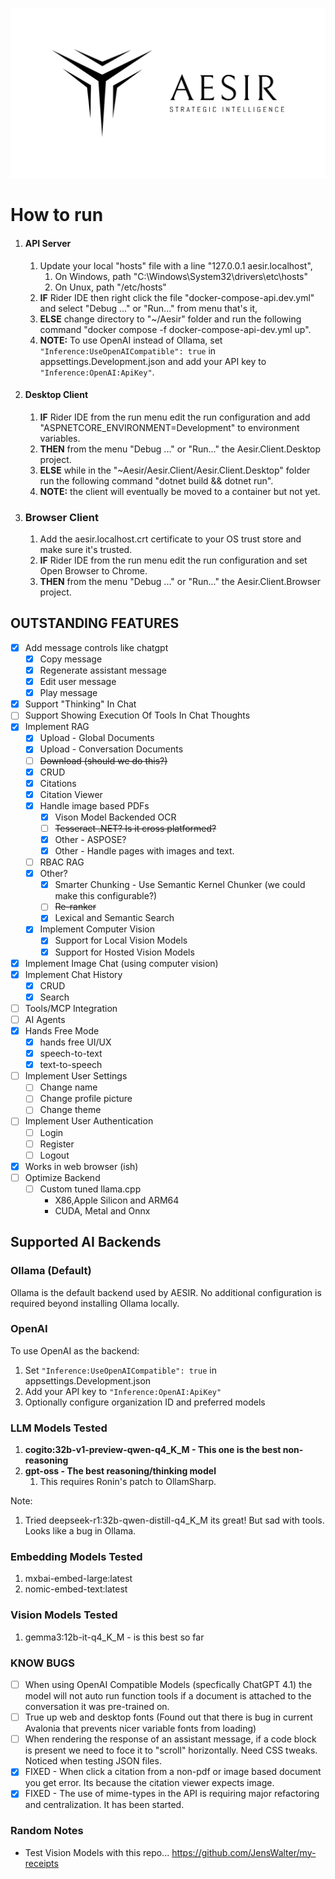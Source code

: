 ![AESIR](Transparent%20Logo.png)
# How to run
  
1. #### API Server
   1. Update your local "hosts" file with a line "127.0.0.1 aesir.localhost",
      1. On Windows, path "C:\Windows\System32\drivers\etc\hosts"
      2. On Unux, path "/etc/hosts"
   2. **IF** Rider IDE then right click the file "docker-compose-api.dev.yml" and select "Debug ..." or "Run..." from menu that's it,
   3. **ELSE** change directory to "~/Aesir" folder and run the following command "docker compose -f docker-compose-api-dev.yml up".
   4. **NOTE:** To use OpenAI instead of Ollama, set `"Inference:UseOpenAICompatible": true` in appsettings.Development.json and add your API key to `"Inference:OpenAI:ApiKey"`.
2. #### Desktop Client
   1. **IF** Rider IDE from the run menu edit the run configuration and add "ASPNETCORE_ENVIRONMENT=Development" to environment variables.
   2. **THEN** from the menu "Debug ..." or "Run..." the Aesir.Client.Desktop project.
   3. **ELSE** while in the "~Aesir/Aesir.Client/Aesir.Client.Desktop" folder run the following command "dotnet build && dotnet run".
   4. **NOTE:** the client will eventually be moved to a container but not yet.
3. ### Browser Client
   1. Add the aesir.localhost.crt certificate to your OS trust store and make sure it's trusted.
   2. **IF** Rider IDE from the run menu edit the run configuration and set Open Browser to Chrome.
   3. **THEN** from the menu "Debug ..." or "Run..." the Aesir.Client.Browser project.

## OUTSTANDING FEATURES

- [X] Add message controls like chatgpt
  - [x] Copy message
  - [X] Regenerate assistant message
  - [X] Edit user message
  - [X] Play message
- [X] Support "Thinking" In Chat
- [ ] Support Showing Execution Of Tools In Chat Thoughts
- [X] Implement RAG
  - [x] Upload - Global Documents
  - [x] Upload - Conversation Documents
  - [ ] ~~Download (should we do this?)~~
  - [x] CRUD
  - [X] Citations
  - [X] Citation Viewer
  - [X] Handle image based PDFs
    - [X] Vison Model Backended OCR
    - [ ] ~~Tesseract .NET? Is it cross platformed?~~
    - [X] Other - ASPOSE?
    - [X] Other - Handle pages with images and text.
  - [ ] RBAC RAG
  - [X] Other?
    - [X] Smarter Chunking - Use Semantic Kernel Chunker (we could make this configurable?)
    - [ ] ~~Re-ranker~~
    - [X] Lexical and Semantic Search
  - [X] Implement Computer Vision
    - [X] Support for Local Vision Models
    - [X] Support for Hosted Vision Models
- [X] Implement Image Chat (using computer vision)
- [x] Implement Chat History
  - [x] CRUD
  - [x] Search
- [ ] Tools/MCP Integration
- [ ] AI Agents
- [X] Hands Free Mode
  - [X] hands free UI/UX
  - [X] speech-to-text
  - [X] text-to-speech
- [ ] Implement User Settings
  - [ ] Change name
  - [ ] Change profile picture
  - [ ] Change theme
- [ ] Implement User Authentication
  - [ ] Login
  - [ ] Register
  - [ ] Logout
- [X] Works in web browser (ish)
- [ ] Optimize Backend
  - [ ] Custom tuned llama.cpp 
    - X86,Apple Silicon and ARM64
    - CUDA, Metal and Onnx
## Supported AI Backends

### Ollama (Default)
Ollama is the default backend used by AESIR. No additional configuration is required beyond installing Ollama locally.

### OpenAI
To use OpenAI as the backend:
1. Set `"Inference:UseOpenAICompatible": true` in appsettings.Development.json
2. Add your API key to `"Inference:OpenAI:ApiKey"`
3. Optionally configure organization ID and preferred models

### LLM Models Tested
1. **cogito:32b-v1-preview-qwen-q4_K_M - This one is the best non-reasoning**
2. **gpt-oss - The best reasoning/thinking model**
    1. This requires Ronin's patch to OllamSharp.

Note: 
1. Tried deepseek-r1:32b-qwen-distill-q4_K_M its great! But sad with tools. Looks like a bug in Ollama.

### Embedding Models Tested
1. mxbai-embed-large:latest
2. nomic-embed-text:latest

### Vision Models Tested
1. gemma3:12b-it-q4_K_M - is this best so far

### KNOW BUGS
- [ ] When using OpenAI Compatible Models (specfically ChatGPT 4.1) the model will not auto run function tools if a document is attached to the conversation it was pre-trained on.
- [ ] True up web and desktop fonts (Found out that there is bug in current Avalonia that prevents nicer variable fonts from loading)
- [ ] When rendering the response of an assistant message, if a code block is present we need to foce it to "scroll" horizontally.  Need CSS tweaks. Noticed when testing JSON files.
- [X] FIXED - When click a citation from a non-pdf or image based document you get error. Its because the citation viewer expects image.
- [X] FIXED - The use of mime-types in the API is requiring major refactoring and centralization. It has been started.

### Random Notes
- Test Vision Models with this repo... https://github.com/JensWalter/my-receipts